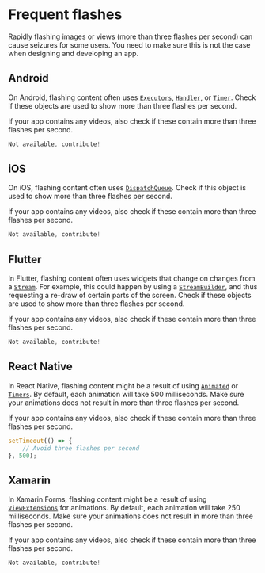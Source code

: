 # Frequent flashes

Rapidly flashing images or views (more than three flashes per second) can cause seizures for some users. You need to make sure this is not the case when designing and developing an app.

## Android

On Android, flashing content often uses [`Executors`](https://developer.android.com/reference/java/util/concurrent/Executors), [`Handler`](https://developer.android.com/reference/android/os/Handler), or [`Timer`](https://developer.android.com/reference/java/util/Timer). Check if these objects are used to show more than three flashes per second.

If your app contains any videos, also check if these contain more than three flashes per second.

```kotlin
Not available, contribute!
```

## iOS

On iOS, flashing content often uses [`DispatchQueue`](https://developer.apple.com/documentation/dispatch/dispatchqueue). Check if this object is used to show more than three flashes per second.

If your app contains any videos, also check if these contain more than three flashes per second.

```swift
Not available, contribute!
```

## Flutter

In Flutter, flashing content often uses widgets that change on changes from a [`Stream`](https://api.flutter.dev/flutter/dart-async/Stream-class.html). For example, this could happen by using a [`StreamBuilder`](https://api.flutter.dev/flutter/widgets/StreamBuilder-class.html), and thus requesting a re-draw of certain parts of the screen. Check if these objects are used to show more than three flashes per second.

If your app contains any videos, also check if these contain more than three flashes per second.

```dart
Not available, contribute!
```

## React Native

In React Native, flashing content might be a result of using [`Animated`](https://reactnative.dev/docs/animated) or [`Timers`](https://reactnative.dev/docs/timers). By default, each animation will take 500 milliseconds. Make sure your animations does not result in more than three flashes per second.

If your app contains any videos, also check if these contain more than three flashes per second.

```jsx
setTimeout(() => {
    // Avoid three flashes per second
}, 500);
```

## Xamarin

In Xamarin.Forms, flashing content might be a result of using [`ViewExtensions`](https://learn.microsoft.com/en-us/dotnet/api/xamarin.forms.viewextensions?view=xamarin-forms) for animations. By default, each animation will take 250 milliseconds. Make sure your animations does not result in more than three flashes per second.

If your app contains any videos, also check if these contain more than three flashes per second.

```csharp
Not available, contribute!
```
